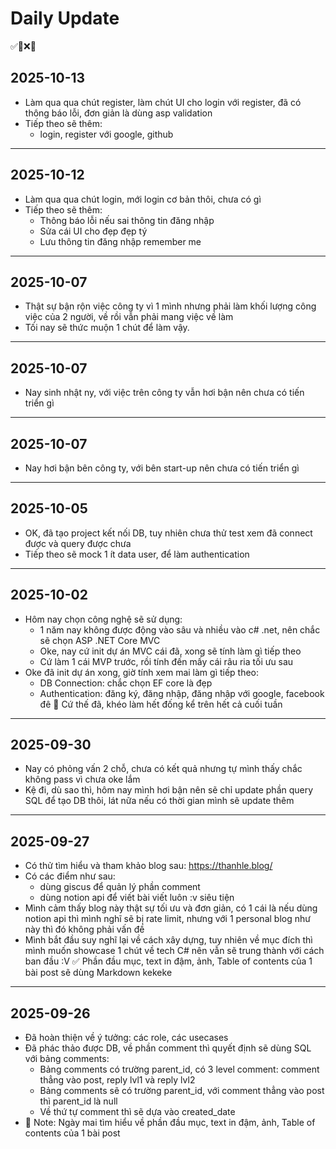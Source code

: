 # Daily Update
✅🔄❌📌

## 2025-10-13
- Làm qua qua chút register, làm chút UI cho login với register, đã có thông báo lỗi, đơn giản là dùng asp validation
- Tiếp theo sẽ thêm:
    + login, register với google, github

---

## 2025-10-12
- Làm qua qua chút login, mới login cơ bản thôi, chưa có gì
- Tiếp theo sẽ thêm:
    + Thông báo lỗi nếu sai thông tin đăng nhập
    + Sửa cái UI cho đẹp đẹp tý
    + Lưu thông tin đăng nhập remember me

---

## 2025-10-07
- Thật sự bận rộn việc công ty vì 1 mình nhưng phải làm khối lượng công việc của 2 người, về rồi vẫn phải mang việc về làm
- Tối nay sẽ thức muộn 1 chút để làm vậy.

---

## 2025-10-07
- Nay sinh nhật ny, với việc trên công ty vẫn hơi bận nên chưa có tiến triển gì

---

## 2025-10-07
- Nay hơi bận bên công ty, với bên start-up nên chưa có tiến triển gì

---

## 2025-10-05
- OK, đã tạo project kết nối DB, tuy nhiên chưa thử test xem đã connect được và query được chưa
- Tiếp theo sẽ mock 1 ít data user, để làm authentication

---

## 2025-10-02
- Hôm nay chọn công nghệ sẽ sử dụng: 
    + 1 năm nay không được động vào sâu và nhiều vào c# .net, nên chắc sẽ chọn ASP .NET Core MVC
    + Oke, nay cứ init dự án MVC cái đã, xong sẽ tính làm gì tiếp theo
    + Cứ làm 1 cái MVP trước, rồi tính đến mấy cái râu ria tối ưu sau
- Oke đã init dự án xong, giờ tính xem mai làm gì tiếp theo:
    + DB Connection: chắc chọn EF core là đẹp
    + Authentication: đăng ký, đăng nhập, đăng nhập với google, facebook đê
📌 Cứ thế đã, khéo làm hết đống kể trên hết cả cuối tuần

---

## 2025-09-30
- Nay có phỏng vấn 2 chỗ, chưa có kết quả nhưng tự mình thấy chắc không pass vì chưa oke lắm
- Kệ đi, dù sao thì, hôm nay mình hơi bận nên sẽ chỉ update phần query SQL để tạo DB thôi, lát nữa nếu có thời gian mình sẽ update thêm 

---

## 2025-09-27
- Có thử tìm hiểu và tham khảo blog sau: https://thanhle.blog/
- Có các điểm như sau:
    + dùng giscus để quản lý phần comment
    + dùng notion api để viết bài viết luôn :v siêu tiện
- Mình cảm thấy blog này thật sự tối ưu và đơn giản, có 1 cái là nếu dùng notion api thì mình nghĩ sẽ bị rate limit, nhưng với 1 personal blog như này thì đó không phải vấn đề
- Mình bắt đầu suy nghĩ lại về cách xây dựng, tuy nhiên về mục đích thì mình muốn showcase 1 chút về tech C# nên vẫn sẽ trung thành với cách ban đầu :V
✅ Phần đầu mục, text in đậm, ảnh, Table of contents của 1 bài post sẽ dùng Markdown kekeke

---

## 2025-09-26
- Đã hoàn thiện về ý tưởng: các role, các usecases
- Đã phác thảo được DB, về phần comment thì quyết định sẽ dùng SQL với bảng comments:
    + Bảng comments có trường parent_id, có 3 level comment: comment thẳng vào post, reply lvl1 và reply lvl2
    + Bảng comments sẽ có trường parent_id, với comment thẳng vào post thì parent_id là null
    + Về thứ tự comment thì sẽ dựa vào created_date
- 📌 Note: Ngày mai tìm hiểu về phần đầu mục, text in đậm, ảnh, Table of contents của 1 bài post
